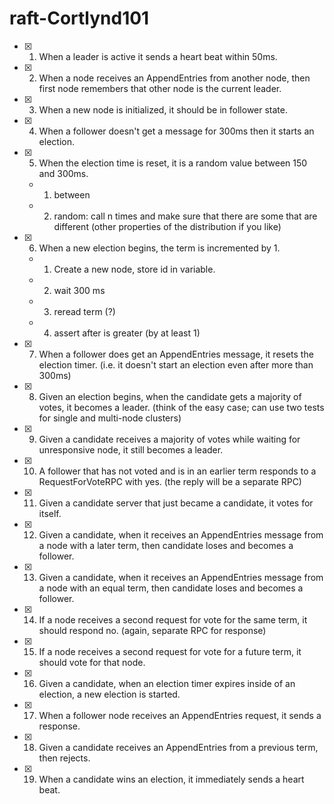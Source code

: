 ﻿# raft-Cortlynd101

- [X] 1. When a leader is active it sends a heart beat within 50ms.
- [X] 2. When a node receives an AppendEntries from another node, then first node remembers that other node is the current leader.
- [X] 3. When a new node is initialized, it should be in follower state.
- [X] 4. When a follower doesn't get a message for 300ms then it starts an election.
- [X] 5. When the election time is reset, it is a random value between 150 and 300ms.
    - 1. between
    - 2. random: call n times and make sure that there are some that are different (other properties of the distribution if you like)
- [X] 6. When a new election begins, the term is incremented by 1.
    - 1. Create a new node, store id in variable.
    - 2. wait 300 ms
    - 3. reread term (?)
    - 4. assert after is greater (by at least 1)
- [X] 7. When a follower does get an AppendEntries message, it resets the election timer. (i.e. it doesn't start an election even after more than 300ms)
- [X] 8. Given an election begins, when the candidate gets a majority of votes, it becomes a leader. (think of the easy case; can use two tests for single and multi-node clusters)
- [X] 9. Given a candidate receives a majority of votes while waiting for unresponsive node, it still becomes a leader.
- [X] 10. A follower that has not voted and is in an earlier term responds to a RequestForVoteRPC with yes. (the reply will be a separate RPC)
- [X] 11. Given a candidate server that just became a candidate, it votes for itself.
- [X] 12. Given a candidate, when it receives an AppendEntries message from a node with a later term, then candidate loses and becomes a follower.
- [X] 13. Given a candidate, when it receives an AppendEntries message from a node with an equal term, then candidate loses and becomes a follower.
- [X] 14. If a node receives a second request for vote for the same term, it should respond no. (again, separate RPC for response)
- [X] 15. If a node receives a second request for vote for a future term, it should vote for that node.
- [X] 16. Given a candidate, when an election timer expires inside of an election, a new election is started.
- [X] 17. When a follower node receives an AppendEntries request, it sends a response.
- [X] 18. Given a candidate receives an AppendEntries from a previous term, then rejects.
- [X] 19. When a candidate wins an election, it immediately sends a heart beat.
